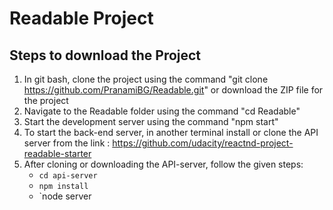 # Readable Project

## Steps to download the Project

1) In git bash, clone the project using the command "git clone https://github.com/PranamiBG/Readable.git" or download the ZIP file for the project
2) Navigate to the Readable folder using the command "cd Readable"
3) Start the development server using the command "npm start"
4) To start the back-end server, in another terminal install or clone the API server from the link : https://github.com/udacity/reactnd-project-readable-starter
5) After cloning or downloading the API-server, follow the given steps:
    - `cd api-server`
    - `npm install`
    - `node server
